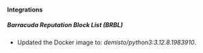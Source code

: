 
#### Integrations

##### Barracuda Reputation Block List (BRBL)

- Updated the Docker image to: *demisto/python3:3.12.8.1983910*.

